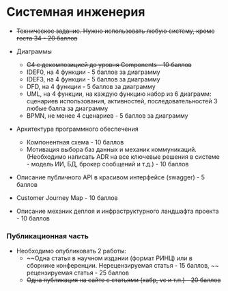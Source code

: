 # Системная инженерия

- ~~Техническое задание. Нужно использовать любую систему, кроме госта 34 - 20 баллов~~

- Диаграммы
    * ~~C4 с декомпозицией до уровня Components - 10 баллов~~
    * IDEF0, на 4 функции - 5 баллов за диаграмму
    * IDEF3, на 4 функции - 5 баллов за диаграмму
    * DFD, на 4 функции - 5 баллов за диаграмму
    * UML, на 4 функции, на каждую функцию набор из 6 диаграмм: сценариев использования, активностей, последовательностей  3 любые балла за диаграмму
    * BPMN, не менее 4 сценариев - 5 баллов за диаграмму

- Архитектура программного обеспечения
    * Компонентная схема - 10 баллов
    * Мотивация выбора баз данных и механик коммуникаций. (Необходимо написать ADR на все ключевые решения в системе - модель ИИ, БД, брокер сообщений и т.д.) - 10 баллов

- Описание публичного API в красивом интерфейсе (swagger) - 5 баллов
- Customer Journey Map - 10 баллов
- Описание механик деплоя и инфраструктурного ландшафта проекта - 10 баллов

### Публикационная часть

- Необходимо опубликовать 2 работы:
    * ~~Одна статья в научном издании (формат РИНЦ) или в сборнике конференции. Нерецензируемая статья - 15 баллов, ~~  рецензируемая статья - 25 баллов
    * ~~Одна публикация на сайте с статьями (хабр, vc и т.п.) - 20 баллов~~

